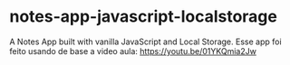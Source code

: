 # notes-app-javascript-localstorage
A Notes App built with vanilla JavaScript and Local Storage.
Esse app foi feito usando de base a video aula:
https://youtu.be/01YKQmia2Jw
